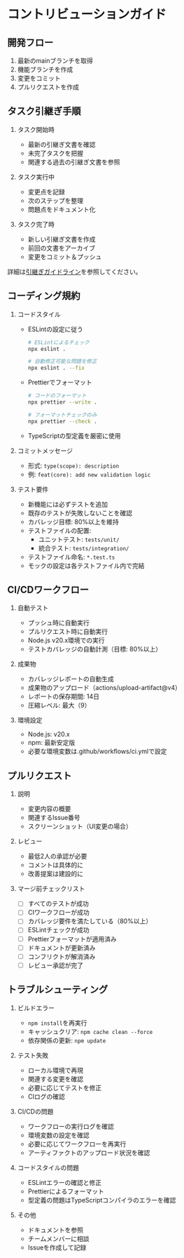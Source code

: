 # コントリビューションガイド

## 開発フロー

1. 最新のmainブランチを取得
2. 機能ブランチを作成
3. 変更をコミット
4. プルリクエストを作成

## タスク引継ぎ手順

1. タスク開始時

   - 最新の引継ぎ文書を確認
   - 未完了タスクを把握
   - 関連する過去の引継ぎ文書を参照

2. タスク実行中

   - 変更点を記録
   - 次のステップを整理
   - 問題点をドキュメント化

3. タスク完了時
   - 新しい引継ぎ文書を作成
   - 前回の文書をアーカイブ
   - 変更をコミット＆プッシュ

詳細は[引継ぎガイドライン](docs/HANDOVER_GUIDELINES.md)を参照してください。

## コーディング規約

1. コードスタイル

   - ESLintの設定に従う

     ```bash
     # ESLintによるチェック
     npx eslint .

     # 自動修正可能な問題を修正
     npx eslint . --fix
     ```

   - Prettierでフォーマット

     ```bash
     # コードのフォーマット
     npx prettier --write .

     # フォーマットチェックのみ
     npx prettier --check .
     ```

   - TypeScriptの型定義を厳密に使用

2. コミットメッセージ

   - 形式: `type(scope): description`
   - 例: `feat(core): add new validation logic`

3. テスト要件
   - 新機能には必ずテストを追加
   - 既存のテストが失敗しないことを確認
   - カバレッジ目標: 80%以上を維持
   - テストファイルの配置:
     - ユニットテスト: `tests/unit/`
     - 統合テスト: `tests/integration/`
   - テストファイル命名: `*.test.ts`
   - モックの設定は各テストファイル内で完結

## CI/CDワークフロー

1. 自動テスト

   - プッシュ時に自動実行
   - プルリクエスト時に自動実行
   - Node.js v20.x環境での実行
   - テストカバレッジの自動計測（目標: 80%以上）

2. 成果物

   - カバレッジレポートの自動生成
   - 成果物のアップロード（actions/upload-artifact@v4）
   - レポートの保存期間: 14日
   - 圧縮レベル: 最大（9）

3. 環境設定
   - Node.js: v20.x
   - npm: 最新安定版
   - 必要な環境変数は.github/workflows/ci.ymlで設定

## プルリクエスト

1. 説明

   - 変更内容の概要
   - 関連するIssue番号
   - スクリーンショット（UI変更の場合）

2. レビュー

   - 最低2人の承認が必要
   - コメントは具体的に
   - 改善提案は建設的に

3. マージ前チェックリスト
   - [ ] すべてのテストが成功
   - [ ] CIワークフローが成功
   - [ ] カバレッジ要件を満たしている（80%以上）
   - [ ] ESLintチェックが成功
   - [ ] Prettierフォーマットが適用済み
   - [ ] ドキュメントが更新済み
   - [ ] コンフリクトが解消済み
   - [ ] レビュー承認が完了

## トラブルシューティング

1. ビルドエラー

   - `npm install`を再実行
   - キャッシュクリア: `npm cache clean --force`
   - 依存関係の更新: `npm update`

2. テスト失敗

   - ローカル環境で再現
   - 関連する変更を確認
   - 必要に応じてテストを修正
   - CIログの確認

3. CI/CDの問題

   - ワークフローの実行ログを確認
   - 環境変数の設定を確認
   - 必要に応じてワークフローを再実行
   - アーティファクトのアップロード状況を確認

4. コードスタイルの問題

   - ESLintエラーの確認と修正
   - Prettierによるフォーマット
   - 型定義の問題はTypeScriptコンパイラのエラーを確認

5. その他
   - ドキュメントを参照
   - チームメンバーに相談
   - Issueを作成して記録
